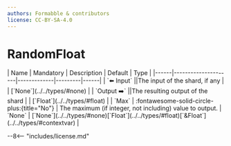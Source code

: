 ```yaml
---
authors: Formabble & contributors
license: CC-BY-SA-4.0
---
```



# RandomFloat

<div class="sh-parameters" markdown="1">
| Name | Mandatory | Description | Default | Type |
|------|---------------------|-------------|---------|------|
| `⬅️ Input` ||The input of the shard, if any | | [`None`](../../types/#none) |
| `Output ➡️` ||The resulting output of the shard | | [`Float`](../../types/#float) |
| `Max` | :fontawesome-solid-circle-plus:{title="No"}  | The maximum (if integer, not including) value to output. | `None` | [`None`](../../types/#none)[`Float`](../../types/#float)[`&Float`](../../types/#contextvar) |

</div>



--8<-- "includes/license.md"


